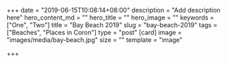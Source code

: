 +++
date = "2019-06-15T10:08:14+08:00"
description = "Add description here"
hero_content_md = ""
hero_title = ""
hero_image = ""
keywords = ["One", "Two"]
title = "Bay Beach 2019"
slug = "bay-beach-2019"
tags = ["Beaches", "Places in Coron"]
type = "post"
[card]
image = "images/media/bay-beach.jpg"
size = ""
template = "image"

+++